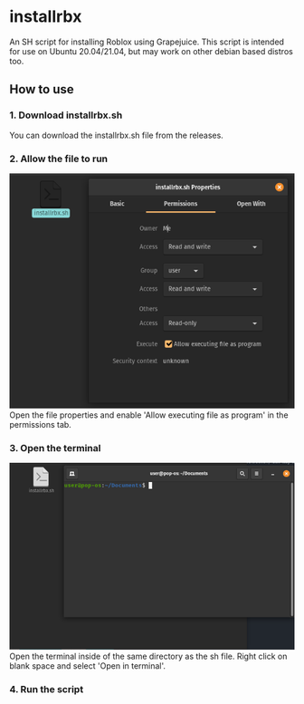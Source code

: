 # installrbx
An SH script for installing Roblox using Grapejuice.
This script is intended for use on Ubuntu 20.04/21.04, but may work on other debian based distros too.

## How to use
### 1. Download installrbx.sh
You can download the installrbx.sh file from the releases.

### 2. Allow the file to run
![image](https://github.com/astriaInight/installrbx/blob/main/images/allowexecute.png?raw=true)
<br>
Open the file properties and enable 'Allow executing file as program' in the permissions tab.

### 3. Open the terminal
![image](https://github.com/astriaInight/installrbx/blob/main/images/openterminal.png?raw=true)
Open the terminal inside of the same directory as the sh file. Right click on blank space and select 'Open in terminal'.

### 4. Run the script
